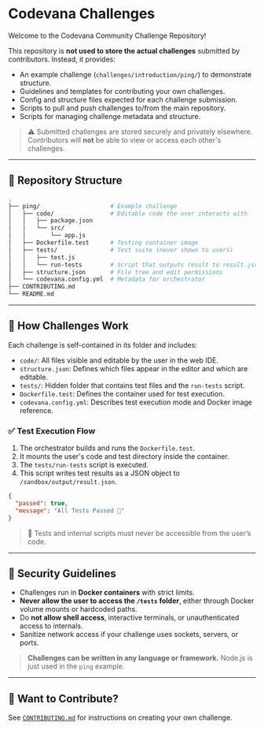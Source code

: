 # Codevana Challenges

Welcome to the Codevana Community Challenge Repository!

This repository is **not used to store the actual challenges** submitted by contributors. Instead, it provides:
- An example challenge (`challenges/introduction/ping/`) to demonstrate structure.
- Guidelines and templates for contributing your own challenges.
- Config and structure files expected for each challenge submission.
- Scripts to pull and push challenges to/from the main repository.
- Scripts for managing challenge metadata and structure.

> ⚠️ Submitted challenges are stored securely and privately elsewhere. Contributors will **not** be able to view or access each other's challenges.

---

## 📁 Repository Structure

```bash
.
├── ping/                    # Example challenge
│   ├── code/                # Editable code the user interacts with
│   │   ├── package.json
│   │   └── src/
│   │       └── app.js
│   ├── Dockerfile.test      # Testing container image
│   ├── tests/               # Test suite (never shown to users)
│   │   ├── test.js
│   │   └── run-tests        # Script that outputs result to result.json
│   ├── structure.json       # File tree and edit permissions
│   └── codevana.config.yml  # Metadata for orchestrator
├── CONTRIBUTING.md
└── README.md
```

---

## 🧠 How Challenges Work

Each challenge is self-contained in its folder and includes:

* `code/`: All files visible and editable by the user in the web IDE.
* `structure.json`: Defines which files appear in the editor and which are editable.
* `tests/`: Hidden folder that contains test files and the `run-tests` script.
* `Dockerfile.test`: Defines the container used for test execution.
* `codevana.config.yml`: Describes test execution mode and Docker image reference.

### ✅ Test Execution Flow

1. The orchestrator builds and runs the `Dockerfile.test`.
2. It mounts the user's code and test directory inside the container.
3. The `tests/run-tests` script is executed.
4. This script writes test results as a JSON object to `/sandbox/output/result.json`.

```json
{
  "passed": true,
  "message": "All Tests Passed 🎉"
}
```

> 🔐 Tests and internal scripts must never be accessible from the user’s code.

---

## 🔐 Security Guidelines

* Challenges run in **Docker containers** with strict limits.
* **Never allow the user to access the `/tests` folder**, either through Docker volume mounts or hardcoded paths.
* Do **not allow shell access**, interactive terminals, or unauthenticated access to internals.
* Sanitize network access if your challenge uses sockets, servers, or ports.

> **Challenges can be written in any language or framework.** Node.js is just used in the `ping` example.

---

## 🚀 Want to Contribute?

See [`CONTRIBUTING.md`](./CONTRIBUTING.md) for instructions on creating your own challenge.